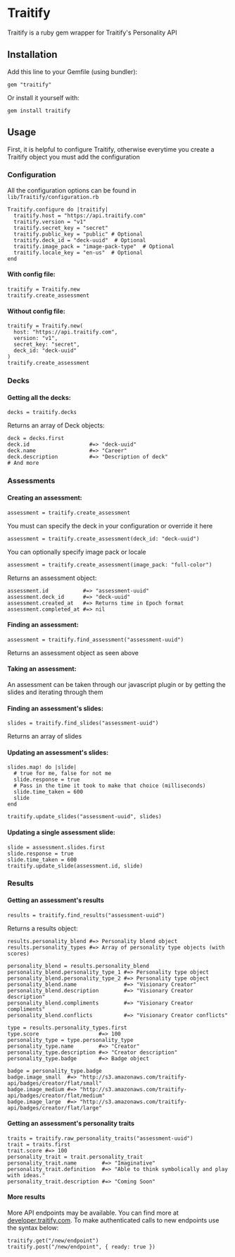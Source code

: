 # Traitify

Traitify is a ruby gem wrapper for Traitify's Personality API

## Installation

Add this line to your Gemfile (using bundler):

    gem "traitify"

Or install it yourself with:

    gem install traitify

## Usage

First, it is helpful to configure Traitify, otherwise everytime you create a Traitify object you must add the configuration

### Configuration

All the configuration options can be found in `lib/Traitify/configuration.rb`

    Traitify.configure do |traitify|
      traitify.host = "https://api.traitify.com"
      traitify.version = "v1"
      traitify.secret_key = "secret"
      traitify.public_key = "public" # Optional
      traitify.deck_id = "deck-uuid"  # Optional
      traitify.image_pack = "image-pack-type"  # Optional
      traitify.locale_key = "en-us"  # Optional
    end

#### With config file:

    traitify = Traitify.new
    traitify.create_assessment

#### Without config file:

    traitify = Traitify.new(
      host: "https://api.traitify.com",
      version: "v1",
      secret_key: "secret",
      deck_id: "deck-uuid"
    )
    traitify.create_assessment

### Decks

#### Getting all the decks:

    decks = traitify.decks

Returns an array of Deck objects:

    deck = decks.first
    deck.id                   #=> "deck-uuid"
    deck.name                 #=> "Career"
    deck.description          #=> "Description of deck"
    # And more

### Assessments

#### Creating an assessment:

    assessment = traitify.create_assessment

You must can specify the deck in your configuration or override it here

    assessment = traitify.create_assessment(deck_id: "deck-uuid")

You can optionally specify image pack or locale

    assessment = traitify.create_assessment(image_pack: "full-color")

Returns an assessment object:

    assessment.id           #=> "assessment-uuid"
    assessment.deck_id      #=> "deck-uuid"
    assessment.created_at   #=> Returns time in Epoch format
    assessment.completed_at #=> nil

#### Finding an assessment:

    assessment = traitify.find_assessment("assessment-uuid")

Returns an assessment object as seen above

#### Taking an assessment:

An assessment can be taken through our javascript plugin or by getting the slides and iterating through them

#### Finding an assessment's slides:

    slides = traitify.find_slides("assessment-uuid")

Returns an array of slides

#### Updating an assessment's slides:

    slides.map! do |slide|
      # true for me, false for not me
      slide.response = true
      # Pass in the time it took to make that choice (milliseconds)
      slide.time_taken = 600
      slide
    end

    traitify.update_slides("assessment-uuid", slides)

#### Updating a single assessment slide:

    slide = assessment.slides.first
    slide.response = true
    slide.time_taken = 600
    traitify.update_slide(assessment.id, slide)

### Results

#### Getting an assessment's results

    results = traitify.find_results("assessment-uuid")

Returns a results object:

    results.personality_blend #=> Personality blend object
    results.personality_types #=> Array of personality type objects (with scores)

    personality_blend = results.personality_blend
    personality_blend.personality_type_1 #=> Personality type object
    personality_blend.personality_type_2 #=> Personality type object
    personality_blend.name               #=> "Visionary Creator"
    personality_blend.description        #=> "Visionary Creator description"
    personality_blend.compliments        #=> "Visionary Creator compliments"
    personality_blend.conflicts          #=> "Visionary Creator conflicts"

    type = results.personality_types.first
    type.score                   #=> 100
    personality_type = type.personality_type
    personality_type.name        #=> "Creator"
    personality_type.description #=> "Creator description"
    personality_type.badge       #=> Badge object

    badge = personality_type.badge
    badge.image_small  #=> "http://s3.amazonaws.com/traitify-api/badges/creator/flat/small"
    badge.image_medium #=> "http://s3.amazonaws.com/traitify-api/badges/creator/flat/medium"
    badge.image_large  #=> "http://s3.amazonaws.com/traitify-api/badges/creator/flat/large"

#### Getting an assessment's personality traits

    traits = traitify.raw_personality_traits("assessment-uuid")
    trait = traits.first
    trait.score #=> 100
    personality_trait = trait.personality_trait
    personality_trait.name        #=> "Imaginative"
    personality_trait.definition  #=> "Able to think symbolically and play with ideas."
    personality_trait.description #=> "Coming Soon"

#### More results

More API endpoints may be available. You can find more at [developer.traitify.com](http://developer.traitify.com/documentation).
To make authenticated calls to new endpoints use the syntax below:

    traitify.get("/new/endpoint")
    traitify.post("/new/endpoint", { ready: true })
